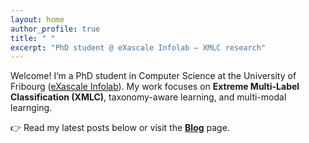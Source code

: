 ```yaml
---
layout: home
author_profile: true
title: " "
excerpt: "PhD student @ eXascale Infolab — XMLC research"
---
```


Welcome! I’m a PhD student in Computer Science at the University of Fribourg ([eXascale Infolab](https://exascale.info/)).
My work focuses on **Extreme Multi-Label Classification (XMLC)**, taxonomy-aware learning, and multi-modal learnging.

👉 Read my latest posts below or visit the **[Blog](/blog/)** page.

